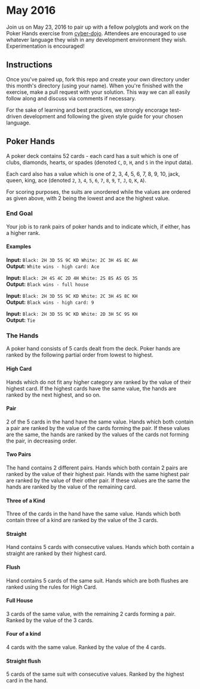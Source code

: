 # May 2016

Join us on May 23, 2016 to pair up with a fellow polyglots 
and work on the Poker Hands exercise from [cyber-dojo](http://cyber-dojo.org/setup/show_exercises).
Attendees are encouraged to use whatever language they wish
in any development environment they wish. Experimentation is 
encouraged!

## Instructions

Once you've paired up, fork this repo and create your own
directory under this month's directory (using your name). 
When you're finished with the exercise, make a pull request
with your solution. This way we can all easily follow along
and discuss via comments if necessary.

For the sake of learning and best practices, we strongly
encorage test-driven development and following the given 
style guide for your chosen language.

## Poker Hands

A poker deck contains 52 cards - each card has a suit which
is one of clubs, diamonds, hearts, or spades 
(denoted `C`, `D`, `H`, and `S` in the input data). 

Each card also has a value which is one of 
2, 3, 4, 5, 6, 7, 8, 9, 10, jack, queen, king, ace 
(denoted `2`, `3`, `4`, `5`, `6`, `7`, `8`, `9`, `T`, `J`, `Q`, `K`, `A`). 

For scoring purposes, the suits are unordered while the
values are ordered as given above, with 2 being the lowest
and ace the highest value.

### End Goal

Your job is to rank pairs of poker hands and to indicate
which, if either, has a higher rank.

#### Examples

__Input:__ `Black: 2H 3D 5S 9C KD White: 2C 3H 4S 8C AH`  
__Output:__ `White wins - high card: Ace`

__Input:__ `Black: 2H 4S 4C 2D 4H White: 2S 8S AS QS 3S`  
__Output:__ `Black wins - full house`

__Input:__ `Black: 2H 3D 5S 9C KD White: 2C 3H 4S 8C KH`  
__Output:__ `Black wins - high card: 9`

__Input:__ `Black: 2H 3D 5S 9C KD White: 2D 3H 5C 9S KH`  
__Output:__ `Tie`

### The Hands

A poker hand consists of 5 cards dealt from the deck. Poker
hands are ranked by the following partial order from lowest
to highest.

#### High Card

Hands which do not fit any higher category are
ranked by the value of their highest card. If the highest
cards have the same value, the hands are ranked by the next
highest, and so on.

#### Pair

2 of the 5 cards in the hand have the same value. 
Hands which both contain a pair are ranked by the value of
the cards forming the pair. If these values are the same, 
the hands are ranked by the values of the cards not 
forming the pair, in decreasing order.

#### Two Pairs

The hand contains 2 different pairs. Hands 
which both contain 2 pairs are ranked by the value of 
their highest pair. Hands with the same highest pair 
are ranked by the value of their other pair. If these 
values are the same the hands are ranked by the value 
of the remaining card.

#### Three of a Kind

Three of the cards in the hand have the 
same value. Hands which both contain three of a kind are 
ranked by the value of the 3 cards.

#### Straight

Hand contains 5 cards with consecutive values. 
Hands which both contain a straight are ranked by their 
highest card.

#### Flush

Hand contains 5 cards of the same suit. Hands which 
are both flushes are ranked using the rules for High Card.

#### Full House

3 cards of the same value, with the remaining 2
cards forming a pair. Ranked by the value of the 3 cards.

#### Four of a kind

4 cards with the same value. Ranked by the
value of the 4 cards.

#### Straight flush

5 cards of the same suit with consecutive
values. Ranked by the highest card in the hand.
